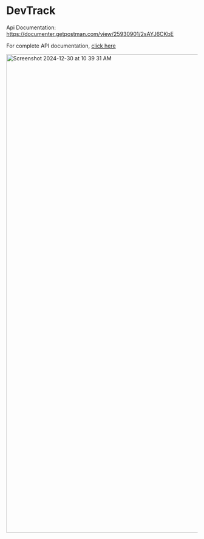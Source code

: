 # DevTrack
Api Documentation:
https://documenter.getpostman.com/view/25930901/2sAYJ6CKbE

For complete API documentation, [click here](https://documenter.getpostman.com/view/25930901/2sAYJ6CKbE)


<img width="1257" alt="Screenshot 2024-12-30 at 10 39 31 AM" src="https://github.com/user-attachments/assets/a7503aeb-db52-443a-a5f4-8302c6e7c538" />
